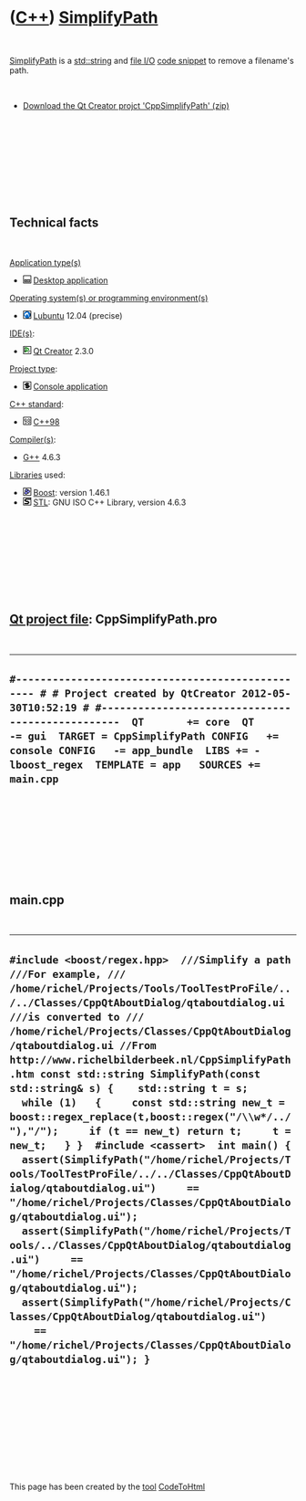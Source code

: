 
 

 

 

 

 

([C++](Cpp.md)) [SimplifyPath](CppSimplifyPath.md)
====================================================

 

[SimplifyPath](CppSimplifyPath.md) is a [std::string](CppString.md)
and [file I/O](CppFileIo.md) [code snippet](CppCodeSnippets.md) to
remove a filename's path.

 

-   [Download the Qt Creator projct
    'CppSimplifyPath' (zip)](CppSimplifyPath.zip)

 

 

 

 

 

Technical facts
---------------

 

[Application type(s)](CppApplication.md)

-   ![Desktop](PicDesktop.png) [Desktop
    application](CppDesktopApplication.md)

[Operating system(s) or programming environment(s)](CppOs.md)

-   ![Lubuntu](PicLubuntu.png) [Lubuntu](CppLubuntu.md) 12.04 (precise)

[IDE(s)](CppIde.md):

-   ![Qt Creator](PicQtCreator.png) [Qt Creator](CppQtCreator.md) 2.3.0

[Project type](CppQtProjectType.md):

-   ![console](PicConsole.png) [Console
    application](CppConsoleApplication.md)

[C++ standard](CppStandard.md):

-   ![C++98](PicCpp98.png) [C++98](Cpp98.md)

[Compiler(s)](CppCompiler.md):

-   [G++](CppGpp.md) 4.6.3

[Libraries](CppLibrary.md) used:

-   ![Boost](PicBoost.png) [Boost](CppBoost.md): version 1.46.1
-   ![STL](PicStl.png) [STL](CppStl.md): GNU ISO C++ Library, version
    4.6.3

 

 

 

 

 

[Qt project file](CppQtProjectFile.md): CppSimplifyPath.pro
------------------------------------------------------------

 

  ---------------------------------------------------------------------------------------------------------------------------------------------------------------------------------------------------------------------------------------------------------------------------------------------------------------------------------------
  ` #------------------------------------------------- # # Project created by QtCreator 2012-05-30T10:52:19 # #-------------------------------------------------  QT       += core  QT       -= gui  TARGET = CppSimplifyPath CONFIG   += console CONFIG   -= app_bundle  LIBS += -lboost_regex  TEMPLATE = app   SOURCES += main.cpp `
  ---------------------------------------------------------------------------------------------------------------------------------------------------------------------------------------------------------------------------------------------------------------------------------------------------------------------------------------

 

 

 

 

 

main.cpp
--------

 

  -----------------------------------------------------------------------------------------------------------------------------------------------------------------------------------------------------------------------------------------------------------------------------------------------------------------------------------------------------------------------------------------------------------------------------------------------------------------------------------------------------------------------------------------------------------------------------------------------------------------------------------------------------------------------------------------------------------------------------------------------------------------------------------------------------------------------------------------------------------------------------------------------------------------------------------------------------------------------------------------------------------------------------------------------------------------------------------------------------------------------------------------------
  ` #include <boost/regex.hpp>  ///Simplify a path ///For example, /// /home/richel/Projects/Tools/ToolTestProFile/../../Classes/CppQtAboutDialog/qtaboutdialog.ui ///is converted to /// /home/richel/Projects/Classes/CppQtAboutDialog/qtaboutdialog.ui //From http://www.richelbilderbeek.nl/CppSimplifyPath.htm const std::string SimplifyPath(const std::string& s) {    std::string t = s;   while (1)   {     const std::string new_t = boost::regex_replace(t,boost::regex("/\\w*/../"),"/");     if (t == new_t) return t;     t = new_t;   } }  #include <cassert>  int main() {   assert(SimplifyPath("/home/richel/Projects/Tools/ToolTestProFile/../../Classes/CppQtAboutDialog/qtaboutdialog.ui")     == "/home/richel/Projects/Classes/CppQtAboutDialog/qtaboutdialog.ui");   assert(SimplifyPath("/home/richel/Projects/Tools/../Classes/CppQtAboutDialog/qtaboutdialog.ui")     == "/home/richel/Projects/Classes/CppQtAboutDialog/qtaboutdialog.ui");   assert(SimplifyPath("/home/richel/Projects/Classes/CppQtAboutDialog/qtaboutdialog.ui")     == "/home/richel/Projects/Classes/CppQtAboutDialog/qtaboutdialog.ui"); } `
  -----------------------------------------------------------------------------------------------------------------------------------------------------------------------------------------------------------------------------------------------------------------------------------------------------------------------------------------------------------------------------------------------------------------------------------------------------------------------------------------------------------------------------------------------------------------------------------------------------------------------------------------------------------------------------------------------------------------------------------------------------------------------------------------------------------------------------------------------------------------------------------------------------------------------------------------------------------------------------------------------------------------------------------------------------------------------------------------------------------------------------------------------

 

 

 

 

 

 

This page has been created by the [tool](Tools.md)
[CodeToHtml](ToolCodeToHtml.md)
